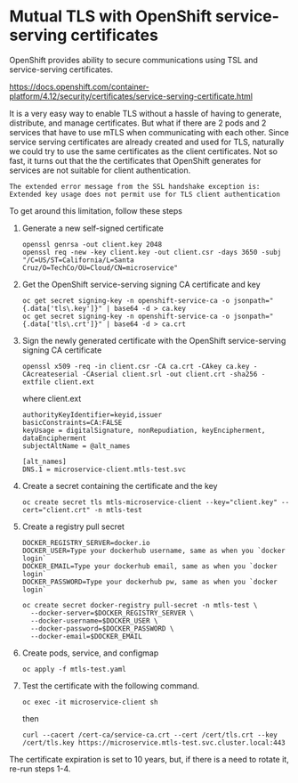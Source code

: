 # Mutual TLS with OpenShift service-serving certificates

OpenShift provides ability to secure communications using TSL and service-serving certificates.

https://docs.openshift.com/container-platform/4.12/security/certificates/service-serving-certificate.html

It is a very easy way to enable TLS without a hassle of having to generate, distribute, and manage certificates. But what if there are 2 pods and 2 services that have to use mTLS when communicating with each other. Since service serving certificates are already created and used for TLS, naturally we could try to use the same certificates as the client certificates. Not so fast, it turns out that the the certificates that OpenShift generates for services are not suitable for client authentication. 

```
The extended error message from the SSL handshake exception is: Extended key usage does not permit use for TLS client authentication
```

To get around this limitation, follow these steps

1. Generate a new self-signed certificate

   ```
   openssl genrsa -out client.key 2048
   openssl req -new -key client.key -out client.csr -days 3650 -subj "/C=US/ST=California/L=Santa Cruz/O=TechCo/OU=Cloud/CN=microservice"
   ```

2. Get the OpenShift service-serving signing CA certificate and key

   ```
   oc get secret signing-key -n openshift-service-ca -o jsonpath="{.data['tls\.key']}" | base64 -d > ca.key
   oc get secret signing-key -n openshift-service-ca -o jsonpath="{.data['tls\.crt']}" | base64 -d > ca.crt
   ```

3. Sign the newly generated certificate with the OpenShift service-serving signing CA certificate 

   ```
   openssl x509 -req -in client.csr -CA ca.crt -CAkey ca.key -CAcreateserial -CAserial client.srl -out client.crt -sha256 -extfile client.ext
   ```
  
   where client.ext  

   ```
   authorityKeyIdentifier=keyid,issuer
   basicConstraints=CA:FALSE
   keyUsage = digitalSignature, nonRepudiation, keyEncipherment, dataEncipherment
   subjectAltName = @alt_names

   [alt_names]
   DNS.1 = microservice-client.mtls-test.svc 
   ```
   
4. Create a secret containing the certificate and the key

   ```
   oc create secret tls mtls-microservice-client --key="client.key" --cert="client.crt" -n mtls-test
   ```

5. Create a registry pull secret

   ```
   DOCKER_REGISTRY_SERVER=docker.io
   DOCKER_USER=Type your dockerhub username, same as when you `docker login`
   DOCKER_EMAIL=Type your dockerhub email, same as when you `docker login`
   DOCKER_PASSWORD=Type your dockerhub pw, same as when you `docker login`

   oc create secret docker-registry pull-secret -n mtls-test \
     --docker-server=$DOCKER_REGISTRY_SERVER \
     --docker-username=$DOCKER_USER \
     --docker-password=$DOCKER_PASSWORD \
     --docker-email=$DOCKER_EMAIL
   ```

6. Create pods, service, and configmap
   
   ```
   oc apply -f mtls-test.yaml
   ```
   
7. Test the certificate with the following command.

   ```
   oc exec -it microservice-client sh
   ```

   then

   ```
   curl --cacert /cert-ca/service-ca.crt --cert /cert/tls.crt --key /cert/tls.key https://microservice.mtls-test.svc.cluster.local:443
   ```

The certificate expiration is set to 10 years, but, if there is a need to rotate it, re-run steps 1-4.


